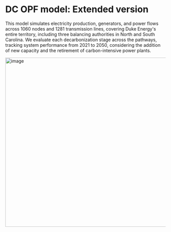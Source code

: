 # DC OPF model: Extended version
This model simulates electricity production, generators, and power flows across 1060 nodes and 1281 transmission lines, covering Duke Energy's entire territory, including three balancing authorities in North and South Carolina. We evaluate each decarbonization stage across the pathways, tracking system performance from 2021 to 2050, considering the addition of new capacity and the retirement of carbon-intensive power plants.

<img width="532" alt="image" src="https://github.com/lprieto1409/DC-OPF-extended/assets/69161060/5ce7278e-69d1-4f5e-a5da-42854a442d22">

